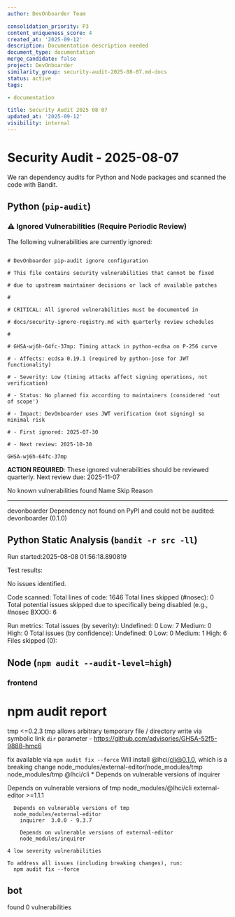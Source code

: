 ```yaml
---
author: DevOnboarder Team

consolidation_priority: P3
content_uniqueness_score: 4
created_at: '2025-09-12'
description: Documentation description needed
document_type: documentation
merge_candidate: false
project: DevOnboarder
similarity_group: security-audit-2025-08-07.md-docs
status: active
tags:

- documentation

title: Security Audit 2025 08 07
updated_at: '2025-09-12'
visibility: internal
---
```


# Security Audit - 2025-08-07

We ran dependency audits for Python and Node packages and scanned the code with Bandit.

## Python (`pip-audit`)

### ⚠️ Ignored Vulnerabilities (Require Periodic Review)

The following vulnerabilities are currently ignored:

```text

# DevOnboarder pip-audit ignore configuration

# This file contains security vulnerabilities that cannot be fixed

# due to upstream maintainer decisions or lack of available patches

#

# CRITICAL: All ignored vulnerabilities must be documented in

# docs/security-ignore-registry.md with quarterly review schedules

#

# GHSA-wj6h-64fc-37mp: Timing attack in python-ecdsa on P-256 curve

# - Affects: ecdsa 0.19.1 (required by python-jose for JWT functionality)

# - Severity: Low (timing attacks affect signing operations, not verification)

# - Status: No planned fix according to maintainers (considered 'out of scope')

# - Impact: DevOnboarder uses JWT verification (not signing) so minimal risk

# - First ignored: 2025-07-30

# - Next review: 2025-10-30

GHSA-wj6h-64fc-37mp

```

**ACTION REQUIRED**: These ignored vulnerabilities should be reviewed quarterly.
Next review due: 2025-11-07

No known vulnerabilities found
Name         Skip Reason
------------ ---------------------------------------------------------------------------

devonboarder Dependency not found on PyPI and could not be audited: devonboarder (0.1.0)

## Python Static Analysis (`bandit -r src -ll`)

Run started:2025-08-08 01:56:18.890819

Test results:

   No issues identified.

Code scanned:
   Total lines of code: 1646
   Total lines skipped (#nosec): 0
   Total potential issues skipped due to specifically being disabled (e.g., #nosec BXXX): 6

Run metrics:
   Total issues (by severity):
      Undefined: 0
      Low: 7
      Medium: 0
      High: 0
   Total issues (by confidence):
      Undefined: 0
      Low: 0
      Medium: 1
      High: 6
Files skipped (0):

## Node (`npm audit --audit-level=high`)

### frontend

# npm audit report

tmp  <=0.2.3
tmp allows arbitrary temporary file / directory write via symbolic link `dir` parameter - <https://github.com/advisories/GHSA-52f5-9888-hmc6>

fix available via `npm audit fix --force`
Will install @lhci/cli@0.1.0, which is a breaking change
node_modules/external-editor/node_modules/tmp
node_modules/tmp
  @lhci/cli  *
  Depends on vulnerable versions of inquirer

  Depends on vulnerable versions of tmp
  node_modules/@lhci/cli
  external-editor  >=1.1.1

```console
  Depends on vulnerable versions of tmp
  node_modules/external-editor
    inquirer  3.0.0 - 9.3.7

    Depends on vulnerable versions of external-editor
    node_modules/inquirer

4 low severity vulnerabilities

To address all issues (including breaking changes), run:
  npm audit fix --force

```

## bot

found 0 vulnerabilities
